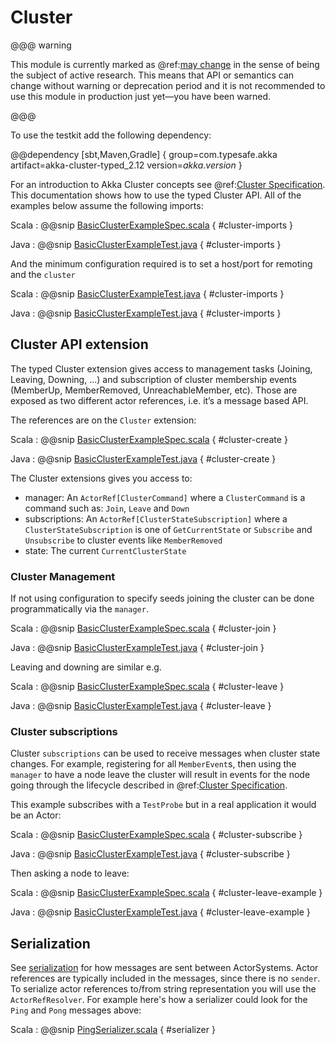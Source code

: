 # Cluster

@@@ warning

This module is currently marked as @ref:[may change](../common/may-change.md) in the sense
  of being the subject of active research. This means that API or semantics can
  change without warning or deprecation period and it is not recommended to use
  this module in production just yet—you have been warned.
  
@@@

To use the testkit add the following dependency:

@@dependency [sbt,Maven,Gradle] {
  group=com.typesafe.akka
  artifact=akka-cluster-typed_2.12
  version=$akka.version$
}

For an introduction to Akka Cluster concepts see @ref:[Cluster Specification](../common/cluster.md). This documentation shows how to use the typed
Cluster API. All of the examples below assume the following imports:

Scala
:  @@snip [BasicClusterExampleSpec.scala]($akka$/akka-cluster-typed/src/test/scala/docs/akka/cluster/typed/BasicClusterExampleSpec.scala) { #cluster-imports }

Java
:  @@snip [BasicClusterExampleTest.java]($akka$/akka-cluster-typed/src/test/java/jdocs/akka/cluster/typed/BasicClusterExampleTest.java) { #cluster-imports }

And the minimum configuration required is to set a host/port for remoting and the `cluster` 

Scala
:  @@snip [BasicClusterExampleTest.java]($akka$/akka-cluster-typed/src/test/java/jdocs/akka/cluster/typed/BasicClusterExampleTest.java) { #cluster-imports }

Java
:  @@snip [BasicClusterExampleTest.java]($akka$/akka-cluster-typed/src/test/java/jdocs/akka/cluster/typed/BasicClusterExampleTest.java) { #cluster-imports }

## Cluster API extension 

The typed Cluster extension gives access to management tasks (Joining, Leaving, Downing, …) and subscription of 
cluster membership events (MemberUp, MemberRemoved, UnreachableMember, etc). Those are exposed as two different actor 
references, i.e. it’s a message based API. 

The references are on the `Cluster` extension:

Scala
:  @@snip [BasicClusterExampleSpec.scala]($akka$/akka-cluster-typed/src/test/scala/docs/akka/cluster/typed/BasicClusterExampleSpec.scala) { #cluster-create }

Java
:  @@snip [BasicClusterExampleTest.java]($akka$/akka-cluster-typed/src/test/java/jdocs/akka/cluster/typed/BasicClusterExampleTest.java) { #cluster-create }

The Cluster extensions gives you access to:

* manager: An `ActorRef[ClusterCommand]` where a `ClusterCommand` is a command such as: `Join`, `Leave` and `Down`
* subscriptions: An `ActorRef[ClusterStateSubscription]` where a `ClusterStateSubscription` is one of `GetCurrentState` or `Subscribe` and `Unsubscribe` to cluster events like `MemberRemoved`
* state: The current `CurrentClusterState`


### Cluster Management 

If not using configuration to specify seeds joining the cluster can be done programmatically via the `manager`.

Scala
:  @@snip [BasicClusterExampleSpec.scala]($akka$/akka-cluster-typed/src/test/scala/docs/akka/cluster/typed/BasicClusterExampleSpec.scala) { #cluster-join }

Java
:  @@snip [BasicClusterExampleTest.java]($akka$/akka-cluster-typed/src/test/java/jdocs/akka/cluster/typed/BasicClusterExampleTest.java) { #cluster-join }

Leaving and downing are similar e.g.

Scala
:  @@snip [BasicClusterExampleSpec.scala]($akka$/akka-cluster-typed/src/test/scala/docs/akka/cluster/typed/BasicClusterExampleSpec.scala) { #cluster-leave }

Java
:  @@snip [BasicClusterExampleTest.java]($akka$/akka-cluster-typed/src/test/java/jdocs/akka/cluster/typed/BasicClusterExampleTest.java) { #cluster-leave }

### Cluster subscriptions

Cluster `subscriptions` can be used to receive messages when cluster state changes. For example, registering
for all `MemberEvent`s, then using the `manager` to have a node leave the cluster will result in events
for the node going through the lifecycle described in @ref:[Cluster Specification](../common/cluster.md).

This example subscribes with a `TestProbe` but in a real application it would be an Actor:

Scala
:  @@snip [BasicClusterExampleSpec.scala]($akka$/akka-cluster-typed/src/test/scala/docs/akka/cluster/typed/BasicClusterExampleSpec.scala) { #cluster-subscribe }

Java
:  @@snip [BasicClusterExampleTest.java]($akka$/akka-cluster-typed/src/test/java/jdocs/akka/cluster/typed/BasicClusterExampleTest.java) { #cluster-subscribe }

Then asking a node to leave:

Scala
:  @@snip [BasicClusterExampleSpec.scala]($akka$/akka-cluster-typed/src/test/scala/docs/akka/cluster/typed/BasicClusterExampleSpec.scala) { #cluster-leave-example }

Java
:  @@snip [BasicClusterExampleTest.java]($akka$/akka-cluster-typed/src/test/java/jdocs/akka/cluster/typed/BasicClusterExampleTest.java) { #cluster-leave-example }

## Serialization

See [serialization](https://doc.akka.io/docs/akka/current/scala/serialization.html) for how messages are sent between 
ActorSystems. Actor references are typically included in the messages, 
since there is no `sender`. To serialize actor references to/from string representation you will use the `ActorRefResolver`.
For example here's how a serializer could look for the `Ping` and `Pong` messages above: 

Scala
:  @@snip [PingSerializer.scala]($akka$/akka-cluster-typed/src/test/scala/docs/akka/cluster/typed/PingSerializer.scala) { #serializer }


